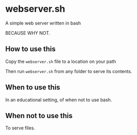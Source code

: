 # webserver.sh

A simple web server written in bash

BECAUSE WHY NOT.

## How to use this

Copy the `webserver.sh` file to a location on your path

Then run `webserver.sh` from any folder to serve its contents.

## When to use this

In an educational setting, of when not to use bash.

## When not to use this

To serve files.
